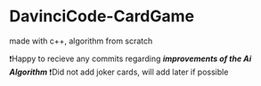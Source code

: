 # DavinciCode-CardGame


made with c++, algorithm from scratch

❗Happy to recieve any commits regarding ***improvements of the Ai Algorithm***
❗Did not add joker cards, will add later if possible
